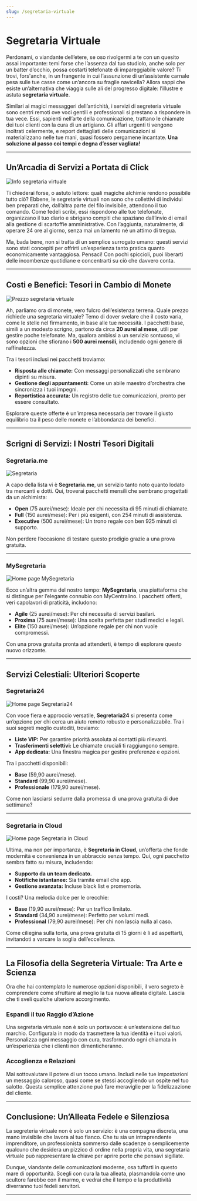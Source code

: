```yaml
---
slug: /segretaria-virtuale
---
```


# Segretaria Virtuale

Perdonami, o viandante dell’etere, se oso rivolgermi a te con un quesito assai importante: temi forse che l’assenza dal tuo studiolo, anche solo per un batter d’occhio, possa costarti telefonate di impareggiabile valore? Ti trovi, fors'anche, in un frangente in cui l’assunzione di un’assistente carnale pesa sulle tue casse come un’ancora su fragile navicella? Allora sappi che esiste un’alternativa che viaggia sulle ali del progresso digitale: l’illustre e astuta **segretaria virtuale**.

Similari ai magici messaggeri dell’antichità, i servizi di segreteria virtuale sono centri remoti ove voci gentili e professionali si prestano a rispondere in tua vece. Essi, sapienti nell’arte della comunicazione, trattano le chiamate dei tuoi clienti con la cura di un artigiano. Gli affari urgenti ti vengono inoltrati celermente, e report dettagliati delle comunicazioni si materializzano nelle tue mani, quasi fossero pergamene incantate. **Una soluzione al passo coi tempi e degna d’esser vagliata!**

---

## Un’Arcadia di Servizi a Portata di Click

![Info segretaria virtuale](/guide-img/output/fe30279a.jpg)

Ti chiederai forse, o astuto lettore: quali magiche alchimie rendono possibile tutto ciò? Ebbene, le segretarie virtuali non sono che collettivi di individui ben preparati che, dall’altra parte del filo invisibile, attendono il tuo comando. Come fedeli scribi, essi rispondono alle tue telefonate, organizzano il tuo diario e sbrigano compiti che spaziano dall’invio di email alla gestione di scartoffie amministrative. Con l’aggiunta, naturalmente, di operare 24 ore al giorno, senza mai un lamento né un attimo di tregua.

Ma, bada bene, non si tratta di un semplice surrogato umano: questi servizi sono stati concepiti per offrirti un’esperienza tanto pratica quanto economicamente vantaggiosa. Pensaci! Con pochi spiccioli, puoi liberarti delle incombenze quotidiane e concentrarti su ciò che davvero conta.

---

## Costi e Benefici: Tesori in Cambio di Monete

![Prezzo segretaria virtuale](/guide-img/output/cba166df.jpg)

Ah, parliamo ora di monete, vero fulcro dell’esistenza terrena. Quale prezzo richiede una segretaria virtuale? Temo di dover svelare che il costo varia, come le stelle nel firmamento, in base alle tue necessità. I pacchetti base, simili a un modesto scrigno, partono da circa **20 aurei al mese**, utili per gestire poche telefonate. Ma, qualora ambissi a un servizio sontuoso, vi sono opzioni che sfiorano i **500 aurei mensili**, includendo ogni genere di raffinatezza.

Tra i tesori inclusi nei pacchetti troviamo:
- **Risposta alle chiamate:** Con messaggi personalizzati che sembrano dipinti su misura.
- **Gestione degli appuntamenti:** Come un abile maestro d’orchestra che sincronizza i tuoi impegni.
- **Reportistica accurata:** Un registro delle tue comunicazioni, pronto per essere consultato.

Esplorare queste offerte è un’impresa necessaria per trovare il giusto equilibrio tra il peso delle monete e l’abbondanza dei benefici.

---

## Scrigni di Servizi: I Nostri Tesori Digitali

### Segretaria.me

![Segretaria](/guide-img/output/0aq2tman.jpg)

A capo della lista vi è **Segretaria.me**, un servizio tanto noto quanto lodato tra mercanti e dotti. Qui, troverai pacchetti mensili che sembrano progettati da un alchimista:
- **Open** (75 aurei/mese): Ideale per chi necessita di 95 minuti di chiamate.
- **Full** (150 aurei/mese): Per i più esigenti, con 254 minuti di assistenza.
- **Executive** (500 aurei/mese): Un trono regale con ben 925 minuti di supporto.

Non perdere l’occasione di testare questo prodigio grazie a una prova gratuita.

---

### MySegretaria

![Home page MySegretaria](/guide-img/output/385094ca.jpg)

Ecco un’altra gemma del nostro tempo: **MySegretaria**, una piattaforma che si distingue per l’elegante connubio con MyCentralino. I pacchetti offerti, veri capolavori di praticità, includono:
- **Agile** (25 aurei/mese): Per chi necessita di servizi basilari.
- **Proxima** (75 aurei/mese): Una scelta perfetta per studi medici e legali.
- **Elite** (150 aurei/mese): Un’opzione regale per chi non vuole compromessi.

Con una prova gratuita pronta ad attenderti, è tempo di esplorare questo nuovo orizzonte.

---

## Servizi Celestiali: Ulteriori Scoperte

### Segretaria24

![Home page Segretaria24](/guide-img/output/7e52f7d.jpg)

Con voce fiera e approccio versatile, **Segretaria24** si presenta come un’opzione per chi cerca un aiuto remoto robusto e personalizzabile. Tra i suoi segreti meglio custoditi, troviamo:
- **Liste VIP:** Per garantire priorità assoluta ai contatti più rilevanti.
- **Trasferimenti selettivi:** Le chiamate cruciali ti raggiungono sempre.
- **App dedicata:** Una finestra magica per gestire preferenze e opzioni.

Tra i pacchetti disponibili:
- **Base** (59,90 aurei/mese).
- **Standard** (99,90 aurei/mese).
- **Professionale** (179,90 aurei/mese).

Come non lasciarsi sedurre dalla promessa di una prova gratuita di due settimane?

---

### Segretaria in Cloud

![Home page Segretaria in Cloud](/guide-img/output/d4a9be0.jpg)

Ultima, ma non per importanza, è **Segretaria in Cloud**, un’offerta che fonde modernità e convenienza in un abbraccio senza tempo. Qui, ogni pacchetto sembra fatto su misura, includendo:
- **Supporto da un team dedicato.**
- **Notifiche istantanee:** Sia tramite email che app.
- **Gestione avanzata:** Incluse black list e promemoria.

I costi? Una melodia dolce per le orecchie:
- **Base** (19,90 aurei/mese): Per un traffico limitato.
- **Standard** (34,90 aurei/mese): Perfetto per volumi medi.
- **Professional** (79,90 aurei/mese): Per chi non lascia nulla al caso.

Come ciliegina sulla torta, una prova gratuita di 15 giorni è lì ad aspettarti, invitandoti a varcare la soglia dell’eccellenza.

---

## La Filosofia della Segreteria Virtuale: Tra Arte e Scienza

Ora che hai contemplato le numerose opzioni disponibili, il vero segreto è comprendere come sfruttare al meglio la tua nuova alleata digitale. Lascia che ti sveli qualche ulteriore accorgimento.

### Espandi il tuo Raggio d’Azione
Una segretaria virtuale non è solo un portavoce: è un’estensione del tuo marchio. Configurala in modo da trasmettere la tua identità e i tuoi valori. Personalizza ogni messaggio con cura, trasformando ogni chiamata in un’esperienza che i clienti non dimenticheranno.

### Accoglienza e Relazioni
Mai sottovalutare il potere di un tocco umano. Includi nelle tue impostazioni un messaggio caloroso, quasi come se stessi accogliendo un ospite nel tuo salotto. Questa semplice attenzione può fare meraviglie per la fidelizzazione del cliente.

---

## Conclusione: Un’Alleata Fedele e Silenziosa

La segreteria virtuale non è solo un servizio: è una compagna discreta, una mano invisibile che lavora al tuo fianco. Che tu sia un intraprendente imprenditore, un professionista sommerso dalle scadenze o semplicemente qualcuno che desidera un pizzico di ordine nella propria vita, una segretaria virtuale può rappresentare la chiave per aprire porte che pensavi sigillate.

Dunque, viandante delle comunicazioni moderne, osa tuffarti in questo mare di opportunità. Scegli con cura la tua alleata, plasmandola come uno scultore farebbe con il marmo, e vedrai che il tempo e la produttività diverranno tuoi fedeli servitori.

---

